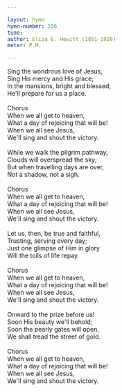 ```yaml
---

layout: hymn
hymn-number: 156
tune: 
author: Eliza E. Hewitt (1851-1920)
meter: P.M.

---
```

Sing the wondrous love of Jesus,<br>Sing His mercy and His grace;<br>In the mansions, bright and blessed,<br>He'll prepare for us a place.<br><br>Chorus<br>When we all get to heaven,<br>What a day of rejoicing that will be!<br>When we all see Jesus,<br>We'll sing and shout the victory.<br><br>While we walk the pilgrim pathway,<br>Clouds will overspread the sky;<br>But when travelling days are over,<br>Not a shadow, not a sigh.<br><br>Chorus<br>When we all get to heaven,<br>What a day of rejoicing that will be!<br>When we all see Jesus,<br>We'll sing and shout the victory.<br><br>Let us, then, be true and faithful,<br>Trusting, serving every day;<br>Just one glimpse of Him in glory<br>Will the toils of life repay.<br><br>Chorus<br>When we all get to heaven,<br>What a day of rejoicing that will be!<br>When we all see Jesus,<br>We'll sing and shout the victory.<br><br>Onward to the prize before us!<br>Soon His beauty we'll behold;<br>Soon the pearly gates will open,<br>We shall tread the street of gold.<br><br>Chorus<br>When we all get to heaven,<br>What a day of rejoicing that will be!<br>When we all see Jesus,<br>We'll sing and shout the victory.<br><br><br>
